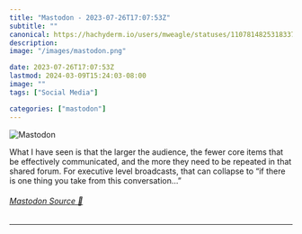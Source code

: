 ```yaml
---
title: "Mastodon - 2023-07-26T17:07:53Z"
subtitle: ""
canonical: https://hachyderm.io/users/mweagle/statuses/110781482531833718
description:
image: "/images/mastodon.png"

date: 2023-07-26T17:07:53Z
lastmod: 2024-03-09T15:24:03-08:00
image: ""
tags: ["Social Media"]

categories: ["mastodon"]
---
```

![Mastodon](/images/mastodon.png)

<p>What I have seen is that the larger the audience, the fewer core items that be effectively communicated, and the more they need to be repeated in that shared forum. For executive level broadcasts, that can collapse to “if there is one thing you take from this conversation…”</p>


###### [Mastodon Source 🐘](https://hachyderm.io/@mweagle/110781482531833718)

___
